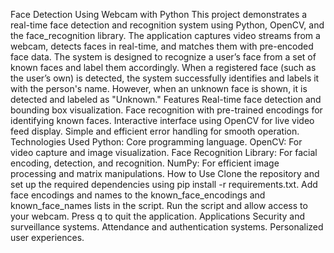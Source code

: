 Face Detection Using Webcam with Python
This project demonstrates a real-time face detection and recognition system using Python, OpenCV, and the face_recognition library. The application captures video streams from a webcam, detects faces in real-time, and matches them with pre-encoded face data.
The system is designed to recognize a user’s face from a set of known faces and label them accordingly. When a registered face (such as the user’s own) is detected, the system successfully identifies and labels it with the person's name. However, when an unknown face is shown, it is detected and labeled as "Unknown."
Features
Real-time face detection and bounding box visualization.
Face recognition with pre-trained encodings for identifying known faces.
Interactive interface using OpenCV for live video feed display.
Simple and efficient error handling for smooth operation.
Technologies Used
Python: Core programming language.
OpenCV: For video capture and image visualization.
Face Recognition Library: For facial encoding, detection, and recognition.
NumPy: For efficient image processing and matrix manipulations.
How to Use
Clone the repository and set up the required dependencies using pip install -r requirements.txt.
Add face encodings and names to the known_face_encodings and known_face_names lists in the script.
Run the script and allow access to your webcam.
Press q to quit the application.
Applications
Security and surveillance systems.
Attendance and authentication systems.
Personalized user experiences.

